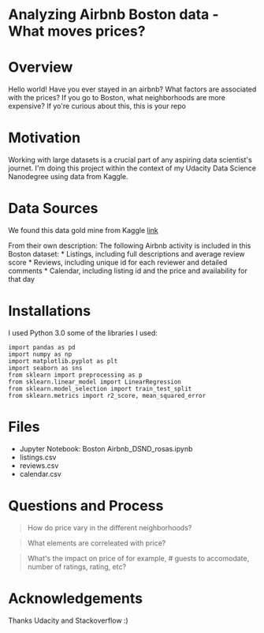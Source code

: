 # Analyzing Airbnb Boston data - What moves prices?

# Overview
Hello world! Have you ever stayed in an airbnb? What factors are associated with the prices?
If you go to Boston, what neighborhoods are more expensive?  If yo're curious about this, this is your repo

# Motivation
Working with large datasets is a crucial part of any aspiring data scientist's journet. I'm doing this project within the context of my Udacity Data Science Nanodegree using data from Kaggle. 

# Data Sources
We found this data gold mine from Kaggle [link](https://www.kaggle.com/airbnb/boston) 

From their own description: 
The following Airbnb activity is included in this Boston dataset: * Listings, including full descriptions and average review score * Reviews, including unique id for each reviewer and detailed comments * Calendar, including listing id and the price and availability for that day

# Installations
I used Python 3.0
some of the libraries I used:

```
import pandas as pd
import numpy as np
import matplotlib.pyplot as plt
import seaborn as sns
from sklearn import preprocessing as p
from sklearn.linear_model import LinearRegression
from sklearn.model_selection import train_test_split
from sklearn.metrics import r2_score, mean_squared_error
```

# Files
- Jupyter Notebook: Boston Airbnb_DSND_rosas.ipynb
- listings.csv
- reviews.csv
- calendar.csv

# Questions and Process
> How do price vary in the different neighborhoods? 

> What elements are correleated with price?

> What's the impact on price of for example, # guests to accomodate, number of ratings, rating, etc?


# Acknowledgements

Thanks Udacity and Stackoverflow :)
